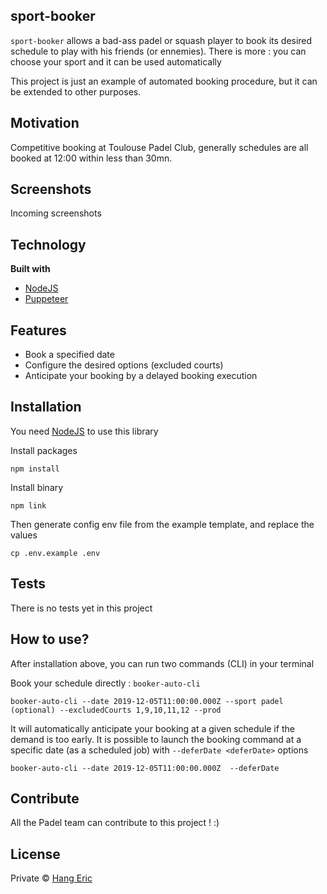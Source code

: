## sport-booker
`sport-booker` allows a bad-ass padel or squash player to book its desired schedule to play with his friends (or ennemies). There is more : you can choose your sport and it can be used automatically

This project is just an example of automated booking procedure, but it can be extended to other purposes.

## Motivation
Competitive booking at Toulouse Padel Club, generally schedules are all booked at 12:00 within less than 30mn.

## Screenshots
Incoming screenshots

## Technology
<b>Built with</b>
- [NodeJS](https://nodejs.org/)
- [Puppeteer](https://developers.google.com/web/tools/puppeteer)

## Features
- Book a specified date 
- Configure the desired options (excluded courts)
- Anticipate your booking by a delayed booking execution


## Installation

You need [NodeJS](https://nodejs.org/) to use this library


Install packages
```
npm install
```

Install binary
```
npm link
```

Then generate config env file from the example template, and replace the values
```
cp .env.example .env
```

## Tests
There is no tests yet in this project

## How to use?
After installation above, you can run two commands (CLI) in your terminal


Book your schedule directly : `booker-auto-cli`
```
booker-auto-cli --date 2019-12-05T11:00:00.000Z --sport padel (optional) --excludedCourts 1,9,10,11,12 --prod
```

It will automatically anticipate your booking at a given schedule if the demand is too early. It is possible to launch the booking command at a specific date (as a scheduled job) with `--deferDate <deferDate>` options
```
booker-auto-cli --date 2019-12-05T11:00:00.000Z  --deferDate
```


## Contribute
All the Padel team can contribute to this project ! :)


## License
Private © [Hang Eric]()
